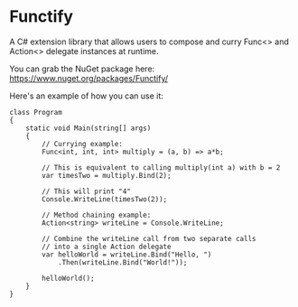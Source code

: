 Functify
========

A C# extension library that allows users to compose and curry Func&lt;> and Action&lt;> delegate instances at runtime.

You can grab the NuGet package here: https://www.nuget.org/packages/Functify/

Here's an example of how you can use it: 

    class Program
    {
        static void Main(string[] args)
        {
            // Currying example:
            Func<int, int, int> multiply = (a, b) => a*b;

            // This is equivalent to calling multiply(int a) with b = 2
            var timesTwo = multiply.Bind(2);

            // This will print "4"
            Console.WriteLine(timesTwo(2));

            // Method chaining example:
            Action<string> writeLine = Console.WriteLine;

            // Combine the writeLine call from two separate calls
            // into a single Action delegate
            var helloWorld = writeLine.Bind("Hello, ")
                .Then(writeLine.Bind("World!"));

            helloWorld();
        }
    }
